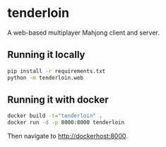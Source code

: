 # tenderloin

A web-based multiplayer Mahjong client and server.


## Running it locally

```bash
pip install -r requirements.txt
python -m tenderloin.web
```


## Running it with docker

```bash
docker build -t="tenderloin" .
docker run -d -p 8000:8000 tenderloin
```

Then navigate to [http://dockerhost:8000]().
